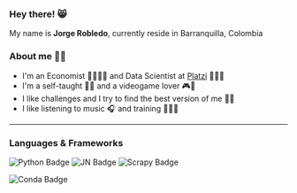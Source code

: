### Hey there! 😸 
My name is **Jorge Robledo**, currently reside in Barranquilla, Colombia

### About me 👋🏻
- I'm an Economist 👨🏻‍💼💼 and Data Scientist at [Platzi](https://platzi.com/p/robledo.1337/) 👨🏻‍💻 
- I'm a self-taught ✍🏻 and a videogame lover 🎮👾
- I like challenges and I try to find the best version of me 👊🏻
- I like listening to music 🎧 and training 🏃🏻‍♂️
---
### Languages & Frameworks
![Python Badge](https://img.shields.io/badge/Python-100000?style=for-the-badge&logo=python&logoColor=darkgreen=plastic)
![JN Badge](https://img.shields.io/badge/Jupyter-100000.svg?&style=for-the-badge&logo=Jupyter&logoColor=whiten=plastic)
![Scrapy Badge](https://img.shields.io/badge/Scrapy-100000.svg?&style=for-the-badge&logo=Scrapy&logoColor=whiten=plastic)

![Conda Badge](https://img.shields.io/badge/conda-342B029.svg?&style=for-the-badge&logo=anaconda&logoColor=darkgreen=plastic)
